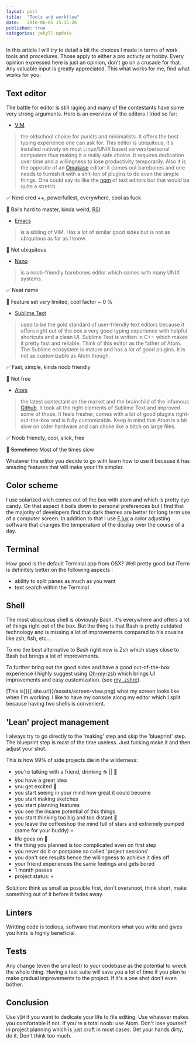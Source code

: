 ```yaml
---
layout: post
title:  "Tools and workflow"
date:   2016-06-05 15:15:26
published: true
categories: jekyll update
---
```


In this article I will try to detail a bit the choices I made in terms of work tools and procedures. Those apply to either a pro activity or hobby. Every opinion expressed here is just an opinion, don't go on a crusade for that. Any valuable input is greatly appreciated. This what works for me, find what works for you.

## Text editor

The battle for editor is still raging and many of the contestants have some very strong arguments. Here is an overview of the editors I tried so far:

 - [VIM](http://www.vim.org/)

>the oldschool choice for purists and minimalists. It offers the best typing experience one can ask for. This editor is ubiquitous, it's installed natively on most Linux/UNIX based servers/personal computers thus making it a really safe choice. It requires dedication over time and a willingness to lose productivity temporarily. Also it is the opposite of an [Omakase](https://en.wikipedia.org/wiki/Omakase) editor: it comes out barebones and one needs to furnish it with a shit-ton of plugins to do even the simple things. One could say its like the [npm](https://www.npmjs.com/) of text editors but that would be quite a stretch.

:white_check_mark: Nerd cred ++, powerfullest, everywhere, cool as fuck

:no_entry_sign: Balls hard to master, kinda weird, [RSI](https://en.wikipedia.org/wiki/Repetitive_strain_injury)

- [Emacs](https://www.gnu.org/software/emacs/)

>is a sibling of VIM. Has a lot of similar good sides but is not as ubiquitous as far as I know.

:no_entry_sign: Not ubiquitous

- [Nano](https://www.nano-editor.org/)

>is a noob-friendly barebones editor which comes with many UNIX systems.

:white_check_mark: Neat name

:no_entry_sign: Feature set very limited, cool factor ~ 0 %

- [Sublime Text](https://www.sublimetext.com/)

>used to be the gold standard of user-friendly text editors because it offers right out of the box a very good typing experience with helpful shortcuts and a clean UI.
Sublime Text is written in C++ which makes it pretty fast and reliable. Think of this editor as the father of Atom. The Sublime ecosystem is mature and has a lot of good plugins. It is not as customizable as Atom though.

:white_check_mark: Fast, simple, kinda noob friendly

:no_entry_sign: Not free

- [Atom](https://atom.io/)

>the latest contestant on the market and the brainchild of the infamous [Github](https://github.com). It took all the right elements of Sublime Text and improved some of those. It feels fresher, comes with a lot of good plugins right-out-the-box and is fully customizable. Keep in mind that Atom is a bit slow on older hardware and can choke like a bitch on large files.

:white_check_mark: Noob friendly, cool, slick, free

:no_entry_sign: ~~Sometimes~~ Most of the times slow

Whatever the editor you decide to go with learn how to use it because it has amazing features that will make your life simpler.

## Color scheme

I use solarized wich comes out of the box with atom and which is pretty eye candy. On that aspect it boils down to personal preferences but I find that the majority of developers find that dark themes are better for long term use of a computer screen. In addition to that I use [F.lux](https://justgetflux.com) a color adjusting software that changes the temperature of the display over the course of a day.

## Terminal

How good is the default Terminal.app from OSX?
Well pretty good but iTerm is definitely better on the following aspects :

+ ability to split panes as much as you want
+ text search within the Terminal

## Shell

The most ubiquitous shell is obviously Bash. It's everywhere and offers a lot of things right out of the box.
But the thing is that Bash is pretty outdated technology and is missing a lot of improvements compared to his cousins like zsh, fish, etc...

To me the best alternative to Bash right now is Zsh which stays close to Bash but brings a lot of improvements.

To further bring out the good sides and have a good out-of-the-box experience I highly suggest using [Oh-my-zsh](https://github.com/robbyrussell/oh-my-zsh) which brings UI improvements and easy customization. (see [my .zshrc](https://github.com/pskl/dotfiles/blob/master/.zshrc)).

[This is]({{ site.url}}/assets/screen-view.png) what my screen looks like when I'm working. I like to have my console along my editor which I split because having two shells is convenient.

## 'Lean' project management

I always try to go directly to the 'making' step and skip the 'blueprint' step. The blueprint step is most of the time useless. Just fucking make it and then adjust your shot.

This is how 99% of side projects die in the wilderness:

* you're talking with a friend, drinking :coffee: || :beer:
* you have a great idea
* you get excited :tada:
* you start seeing in your mind how great it could become
* you start making sketches
* you start planning features
* you see the insane potential of this things
* you start thinking too big and too distant :telescope:
* you leave the coffeeshop the mind full of stars and extremely pumped (same for your buddy) :star:
* life goes on :walking:
* the thing you planned is too complicated even on first step
* you never do it or postpone so called 'project sessions'
* you don't see results hence the willingness to achieve it dies off
* your friend experiences the same feelings and gets bored
* 1 month passes
* project status: :skull:

Solution: think as small as possible first, don't overshoot, think short, make something out of it before it fades away.

## Linters

Writting code is tedious, software that monitors what you write and gives you hints is highly beneficial.

## Tests

Any change (even the smallest) to your codebase as the potential to wreck the whole thing. Having a test suite will save you a lot of time if you plan to make gradual improvements to the project. If it's a one shot don't even bother.


## Conclusion

Use `VIM` if you want to dedicate your life to file editing. Use whatever makes you comfortable if not. If you're a total noob: use Atom. Don't lose yourself in project planning which is just cruft in most cases. Get your hands dirty, do it. Don't think too much.
